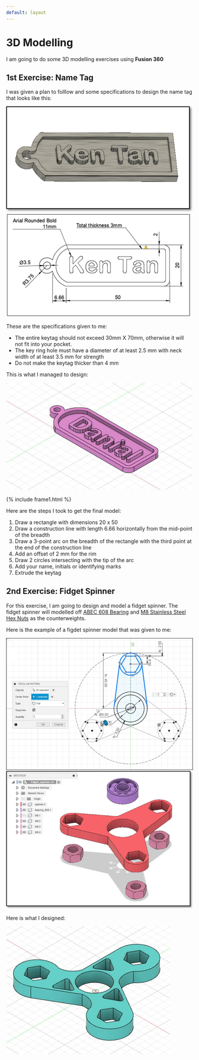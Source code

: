 ```yaml
---
default: layout
---
```


# 3D Modelling

I am going to do some 3D modelling exercises using <strong>Fusion 360</strong>

## 1st Exercise: Name Tag

I was given a plan to folllow and some specifications to design the name tag that looks like this:

![](images/a8/m0.jpg)
![](images/a8/m1.jpg)

These are the specifications given to me:

* The entire keytag should not exceed 30mm X 70mm, otherwise it will not fit into your pocket.
* The key ring hole must have a diameter of at least 2.5 mm with neck width of at least 3.5 mm for strength
* Do not make the keytag thicker than 4 mm

This is what I managed to design:

![](images/a8/m2.jpg)

{% include frame1.html %}

Here are the steps I took to get the final model:

1. Draw a rectangle with dimensions 20 x 50
2. Draw a construction line with length 6.66 horizontally from the mid-point of the breadth 
3. Draw a 3-point arc on the breadth of the rectangle with the third point at the end of the construction line
4. Add an offset of 2 mm for the rim
5. Draw 2 circles intersecting with the tip of the arc
6. Add your name, initials or identifying marks
7. Extrude the keytag 

## 2nd Exercise: Fidget Spinner 

For this exercise, I am going to design and model a fidget spinner. The fidget spinner will modelled off [ABEC 608 Bearing](https://www.skf.com/us/products/rolling-bearings/ball-bearings/deep-groove-ball-bearings/productid-608-Z) and [M8 Stainless Steel Hex Nuts](https://www.westfieldfasteners.co.uk/Metric-Nuts/Hex-Nut-M8-A2-Stainless.html) as the counterweights.

Here is the example of a figdet spinner model that was given to me:

![](images/a8/m3.jpg)
![](images/a8/m4.jpg)

Here is what I designed:

![](images/a8/m5.jpg)


